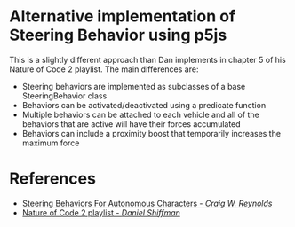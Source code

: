 # Alternative implementation of Steering Behavior using p5js

This is a slightly different approach than Dan implements in chapter 5 of his Nature of Code 2 playlist. The main differences are:

- Steering behaviors are implemented as subclasses of a base SteeringBehavior class
- Behaviors can be activated/deactivated using a predicate function
- Multiple behaviors can be attached to each vehicle and all of the behaviors that are active will have their forces accumulated
- Behaviors can include a proximity boost that temporarily increases the maximum force

# References

- [Steering Behaviors For Autonomous Characters - *Craig W. Reynolds*](https://www.red3d.com/cwr/steer/gdc99/)
- [Nature of Code 2 playlist - *Daniel Shiffman*](https://www.youtube.com/watch?v=70MQ-FugwbI&list=PLRqwX-V7Uu6ZV4yEcW3uDwOgGXKUUsPOM)